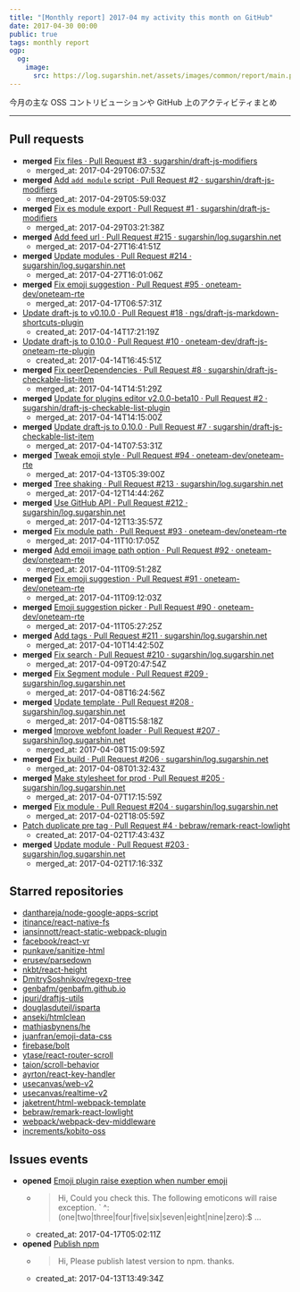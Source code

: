 ```yaml
---
title: "[Monthly report] 2017-04 my activity this month on GitHub"
date: 2017-04-30 00:00
public: true
tags: monthly report
ogp:
  og:
    image:
      src: https://log.sugarshin.net/assets/images/common/report/main.png
---
```


今月の主な OSS コントリビューションや GitHub 上のアクティビティまとめ

---

## Pull requests

- **merged** [Fix files · Pull Request #3 · sugarshin/draft-js-modifiers](https://github.com/sugarshin/draft-js-modifiers/pull/3)
  - merged_at: 2017-04-29T06:07:53Z
- **merged** [Add `add module` script · Pull Request #2 · sugarshin/draft-js-modifiers](https://github.com/sugarshin/draft-js-modifiers/pull/2)
  - merged_at: 2017-04-29T05:59:03Z
- **merged** [Fix es module export · Pull Request #1 · sugarshin/draft-js-modifiers](https://github.com/sugarshin/draft-js-modifiers/pull/1)
  - merged_at: 2017-04-29T03:21:38Z
- **merged** [Add feed url · Pull Request #215 · sugarshin/log.sugarshin.net](https://github.com/sugarshin/log.sugarshin.net/pull/215)
  - merged_at: 2017-04-27T16:41:51Z
- **merged** [Update modules · Pull Request #214 · sugarshin/log.sugarshin.net](https://github.com/sugarshin/log.sugarshin.net/pull/214)
  - merged_at: 2017-04-27T16:01:06Z
- **merged** [Fix emoji suggestion · Pull Request #95 · oneteam-dev/oneteam-rte](https://github.com/oneteam-dev/oneteam-rte/pull/95)
  - merged_at: 2017-04-17T06:57:31Z
- [Update draft-js to v0.10.0 · Pull Request #18 · ngs/draft-js-markdown-shortcuts-plugin](https://github.com/ngs/draft-js-markdown-shortcuts-plugin/pull/18)
  - created_at: 2017-04-14T17:21:19Z
- [Update draft-js to 0.10.0 · Pull Request #10 · oneteam-dev/draft-js-oneteam-rte-plugin](https://github.com/oneteam-dev/draft-js-oneteam-rte-plugin/pull/10)
  - created_at: 2017-04-14T16:45:51Z
- **merged** [Fix peerDependencies · Pull Request #8 · sugarshin/draft-js-checkable-list-item](https://github.com/sugarshin/draft-js-checkable-list-item/pull/8)
  - merged_at: 2017-04-14T14:51:29Z
- **merged** [Update for plugins editor v2.0.0-beta10 · Pull Request #2 · sugarshin/draft-js-checkable-list-plugin](https://github.com/sugarshin/draft-js-checkable-list-plugin/pull/2)
  - merged_at: 2017-04-14T14:15:00Z
- **merged** [Update draft-js to 0.10.0 · Pull Request #7 · sugarshin/draft-js-checkable-list-item](https://github.com/sugarshin/draft-js-checkable-list-item/pull/7)
  - merged_at: 2017-04-14T07:53:31Z
- **merged** [Tweak emoji style · Pull Request #94 · oneteam-dev/oneteam-rte](https://github.com/oneteam-dev/oneteam-rte/pull/94)
  - merged_at: 2017-04-13T05:39:00Z
- **merged** [Tree shaking · Pull Request #213 · sugarshin/log.sugarshin.net](https://github.com/sugarshin/log.sugarshin.net/pull/213)
  - merged_at: 2017-04-12T14:44:26Z
- **merged** [Use GitHub API · Pull Request #212 · sugarshin/log.sugarshin.net](https://github.com/sugarshin/log.sugarshin.net/pull/212)
  - merged_at: 2017-04-12T13:35:57Z
- **merged** [Fix module path · Pull Request #93 · oneteam-dev/oneteam-rte](https://github.com/oneteam-dev/oneteam-rte/pull/93)
  - merged_at: 2017-04-11T10:17:05Z
- **merged** [Add emoji image path option · Pull Request #92 · oneteam-dev/oneteam-rte](https://github.com/oneteam-dev/oneteam-rte/pull/92)
  - merged_at: 2017-04-11T09:51:28Z
- **merged** [Fix emoji suggestion · Pull Request #91 · oneteam-dev/oneteam-rte](https://github.com/oneteam-dev/oneteam-rte/pull/91)
  - merged_at: 2017-04-11T09:12:03Z
- **merged** [Emoji suggestion picker · Pull Request #90 · oneteam-dev/oneteam-rte](https://github.com/oneteam-dev/oneteam-rte/pull/90)
  - merged_at: 2017-04-11T05:27:25Z
- **merged** [Add tags · Pull Request #211 · sugarshin/log.sugarshin.net](https://github.com/sugarshin/log.sugarshin.net/pull/211)
  - merged_at: 2017-04-10T14:42:50Z
- **merged** [Fix search · Pull Request #210 · sugarshin/log.sugarshin.net](https://github.com/sugarshin/log.sugarshin.net/pull/210)
  - merged_at: 2017-04-09T20:47:54Z
- **merged** [Fix Segment module · Pull Request #209 · sugarshin/log.sugarshin.net](https://github.com/sugarshin/log.sugarshin.net/pull/209)
  - merged_at: 2017-04-08T16:24:56Z
- **merged** [Update template · Pull Request #208 · sugarshin/log.sugarshin.net](https://github.com/sugarshin/log.sugarshin.net/pull/208)
  - merged_at: 2017-04-08T15:58:18Z
- **merged** [Improve webfont loader · Pull Request #207 · sugarshin/log.sugarshin.net](https://github.com/sugarshin/log.sugarshin.net/pull/207)
  - merged_at: 2017-04-08T15:09:59Z
- **merged** [Fix build · Pull Request #206 · sugarshin/log.sugarshin.net](https://github.com/sugarshin/log.sugarshin.net/pull/206)
  - merged_at: 2017-04-08T01:32:43Z
- **merged** [Make stylesheet for prod · Pull Request #205 · sugarshin/log.sugarshin.net](https://github.com/sugarshin/log.sugarshin.net/pull/205)
  - merged_at: 2017-04-07T17:15:59Z
- **merged** [Fix module · Pull Request #204 · sugarshin/log.sugarshin.net](https://github.com/sugarshin/log.sugarshin.net/pull/204)
  - merged_at: 2017-04-02T18:05:59Z
- [Patch duplicate pre tag · Pull Request #4 · bebraw/remark-react-lowlight](https://github.com/bebraw/remark-react-lowlight/pull/4)
  - created_at: 2017-04-02T17:43:43Z
- **merged** [Update module · Pull Request #203 · sugarshin/log.sugarshin.net](https://github.com/sugarshin/log.sugarshin.net/pull/203)
  - merged_at: 2017-04-02T17:16:33Z

## Starred repositories

- [danthareja/node-google-apps-script](https://github.com/danthareja/node-google-apps-script)
- [itinance/react-native-fs](https://github.com/itinance/react-native-fs)
- [iansinnott/react-static-webpack-plugin](https://github.com/iansinnott/react-static-webpack-plugin)
- [facebook/react-vr](https://github.com/facebook/react-vr)
- [punkave/sanitize-html](https://github.com/punkave/sanitize-html)
- [erusev/parsedown](https://github.com/erusev/parsedown)
- [nkbt/react-height](https://github.com/nkbt/react-height)
- [DmitrySoshnikov/regexp-tree](https://github.com/DmitrySoshnikov/regexp-tree)
- [genbafm/genbafm.github.io](https://github.com/genbafm/genbafm.github.io)
- [jpuri/draftjs-utils](https://github.com/jpuri/draftjs-utils)
- [douglasduteil/isparta](https://github.com/douglasduteil/isparta)
- [anseki/htmlclean](https://github.com/anseki/htmlclean)
- [mathiasbynens/he](https://github.com/mathiasbynens/he)
- [juanfran/emoji-data-css](https://github.com/juanfran/emoji-data-css)
- [firebase/bolt](https://github.com/firebase/bolt)
- [ytase/react-router-scroll](https://github.com/ytase/react-router-scroll)
- [taion/scroll-behavior](https://github.com/taion/scroll-behavior)
- [ayrton/react-key-handler](https://github.com/ayrton/react-key-handler)
- [usecanvas/web-v2](https://github.com/usecanvas/web-v2)
- [usecanvas/realtime-v2](https://github.com/usecanvas/realtime-v2)
- [jaketrent/html-webpack-template](https://github.com/jaketrent/html-webpack-template)
- [bebraw/remark-react-lowlight](https://github.com/bebraw/remark-react-lowlight)
- [webpack/webpack-dev-middleware](https://github.com/webpack/webpack-dev-middleware)
- [increments/kobito-oss](https://github.com/increments/kobito-oss)

## Issues events

- **opened** [Emoji plugin raise exeption when number emoji](https://github.com/draft-js-plugins/draft-js-plugins/issues/717)
  - > Hi,    Could you check this. The following emoticons will raise exception.    `  ^:(one|two|three|four|five|six|seven|eight|nine|zero):$ ...
  - created_at: 2017-04-17T05:02:11Z
- **opened** [Publish npm](https://github.com/iamcal/emoji-data/issues/84)
  - > Hi,    Please publish latest version to npm. thanks.
  - created_at: 2017-04-13T13:49:34Z
